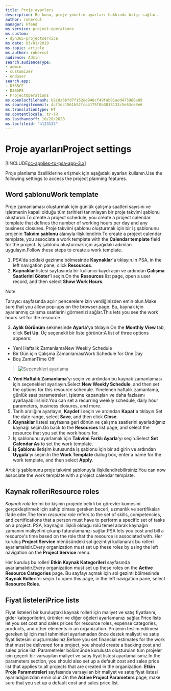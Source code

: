 ```yaml
---
title: Proje ayarları
description: Bu konu, proje yönetim ayarları hakkında bilgi sağlar.
author: ruhercul
manager: kfend
ms.service: project-operations
ms.custom:
- dyn365-projectservice
ms.date: 03/01/2019
ms.topic: article
ms.author: ruhercul
audience: Admin
search.audienceType:
- admin
- customizer
- enduser
search.app:
- D365CE
- D365PS
- ProjectOperations
ms.openlocfilehash: b2cda6bfd7f152ee948cf49fab91aed475968a09
ms.sourcegitcommit: 4cf1dc1561b92fca4175f0b3813133c5e63ce8e6
ms.translationtype: HT
ms.contentlocale: tr-TR
ms.lasthandoff: 10/28/2020
ms.locfileid: "4123132"
---
```

# <a name="project-settings"></a><span data-ttu-id="175f2-103">Proje ayarları</span><span class="sxs-lookup"><span data-stu-id="175f2-103">Project settings</span></span>

[!INCLUDE[cc-applies-to-psa-app-3.x](../includes/cc-applies-to-psa-app-3x.md)]

<span data-ttu-id="175f2-104">Proje planlama özelliklerine erişmek için aşağıdaki ayarları kullanın.</span><span class="sxs-lookup"><span data-stu-id="175f2-104">Use the following settings to access the project planning features.</span></span>

## <a name="work-template"></a><span data-ttu-id="175f2-105">Word şablonu</span><span class="sxs-lookup"><span data-stu-id="175f2-105">Work template</span></span>

<span data-ttu-id="175f2-106">Proje zamanlaması oluşturmak için günlük çalışma saatleri sayısını ve işletmenin kapalı olduğu tüm tarihleri tanımlayan bir proje takvimi şablonu oluşturun.</span><span class="sxs-lookup"><span data-stu-id="175f2-106">To create a project schedule, you create a project calendar template that defines the number of working hours per day and any business closures.</span></span> <span data-ttu-id="175f2-107">Proje takvimi şablonu oluşturmak için bir iş şablonunu projenin **Takvim şablonu** alanıyla ilişkilendirin.</span><span class="sxs-lookup"><span data-stu-id="175f2-107">To create a project calendar template, you associate a work template with the **Calendar template** field for the project.</span></span> <span data-ttu-id="175f2-108">İş şablonu oluşturmak için aşağıdaki adımları uygulayın.</span><span class="sxs-lookup"><span data-stu-id="175f2-108">Follow these steps to create a work template.</span></span>

1. <span data-ttu-id="175f2-109">PSA'da soldaki gezinme bölmesinde **Kaynaklar**'a tıklayın.</span><span class="sxs-lookup"><span data-stu-id="175f2-109">In PSA, in the left navigation pane, click **Resources**.</span></span> 
2. <span data-ttu-id="175f2-110">**Kaynaklar** listesi sayfasında bir kullanıcı kaydı açın ve ardından **Çalışma Saatlerini Göster**'i seçin.</span><span class="sxs-lookup"><span data-stu-id="175f2-110">On the **Resources** list page, open a user record, and then select **Show Work Hours**.</span></span>

  > [!NOTE]
  > <span data-ttu-id="175f2-111">Tarayıcı sayfasında açılır pencerelere izin verdiğinizden emin olun.</span><span class="sxs-lookup"><span data-stu-id="175f2-111">Make sure that you allow pop-ups on the browser page.</span></span> <span data-ttu-id="175f2-112">Bu, kaynak için ayarlanmış çalışma saatlerini görmenizi sağlar.</span><span class="sxs-lookup"><span data-stu-id="175f2-112">This lets you see the work hours set for the resource.</span></span>
  
3. <span data-ttu-id="175f2-113">**Aylık Görünüm** sekmesinde **Ayarla**'ya tıklayın.</span><span class="sxs-lookup"><span data-stu-id="175f2-113">On the **Monthly View** tab, click **Set Up**.</span></span> <span data-ttu-id="175f2-114">Üç seçenekli bir liste görünür:</span><span class="sxs-lookup"><span data-stu-id="175f2-114">A list of three options appears:</span></span> 

  - <span data-ttu-id="175f2-115">Yeni Haftalık Zamanlama</span><span class="sxs-lookup"><span data-stu-id="175f2-115">New Weekly Schedule</span></span>
  - <span data-ttu-id="175f2-116">Bir Gün için Çalışma Zamanlaması</span><span class="sxs-lookup"><span data-stu-id="175f2-116">Work Schedule for One Day</span></span>
  - <span data-ttu-id="175f2-117">Boş Zaman</span><span class="sxs-lookup"><span data-stu-id="175f2-117">Time Off</span></span>

> ![Seçenekleri ayarlama](media/project-13.png)

4. <span data-ttu-id="175f2-119">**Yeni Haftalık Zamanlama**'yı seçin ve ardından bu kaynak zamanlaması için seçenekleri ayarlayın.</span><span class="sxs-lookup"><span data-stu-id="175f2-119">Select **New Weekly Schedule**, and then set the options for this resource schedule.</span></span> <span data-ttu-id="175f2-120">Yinelenen haftalık zamanlama, günlük saat parametreleri, işletme kapanışları ve daha fazlasını ayarlayabilirsiniz.</span><span class="sxs-lookup"><span data-stu-id="175f2-120">You can set a recurring weekly schedule, daily hour parameters, business closures, and more.</span></span>
5. <span data-ttu-id="175f2-121">Tarih aralığını ayarlayın, **Kaydet**'i seçin ve ardından **Kapat**'a tıklayın.</span><span class="sxs-lookup"><span data-stu-id="175f2-121">Set the date range, select **Save**, and then click **Close**.</span></span> 
6. <span data-ttu-id="175f2-122">**Kaynaklar** listesi sayfasına geri dönün ve çalışma saatlerini ayarladığınız kaynağı seçin.</span><span class="sxs-lookup"><span data-stu-id="175f2-122">Go back to the **Resources** list page, and select the resource that you set the work hours for.</span></span> 
7. <span data-ttu-id="175f2-123">İş şablonunu ayarlamak için **Takvimi Farklı Ayarla**'yı seçin.</span><span class="sxs-lookup"><span data-stu-id="175f2-123">Select **Set Calendar As** to set the work template.</span></span> 
8. <span data-ttu-id="175f2-124">**İş Şablonu** iletişim kutusunda iş şablonu için bir ad girin ve ardından **Uygula**'yı seçin.</span><span class="sxs-lookup"><span data-stu-id="175f2-124">In the **Work Template** dialog box, enter a name for the work template, and then select **Apply**.</span></span> 

<span data-ttu-id="175f2-125">Artık iş şablonunu proje takvimi şablonuyla ilişkilendirebilirsiniz.</span><span class="sxs-lookup"><span data-stu-id="175f2-125">You can now associate the work template with a project calendar template.</span></span>

## <a name="resource-roles"></a><span data-ttu-id="175f2-126">Kaynak rolleri</span><span class="sxs-lookup"><span data-stu-id="175f2-126">Resource roles</span></span>

<span data-ttu-id="175f2-127">*Kaynak rolü* terimi bir kişinin projede belirli bir görevler kümesini gerçekleştirmek için sahip olması gereken beceri, uzmanlık ve sertifikaları ifade eder.</span><span class="sxs-lookup"><span data-stu-id="175f2-127">The term *resource role* refers to the set of skills, competencies, and certifications that a person must have to perform a specific set of tasks on a project.</span></span> <span data-ttu-id="175f2-128">PSA, kaynağın ilişkili olduğu rolü temel alarak kaynağın zamanını maliyetini çıkarıp faturalamanızı sağlar.</span><span class="sxs-lookup"><span data-stu-id="175f2-128">PSA lets you cost and bill a resource's time based on the role that the resource is associated with.</span></span> <span data-ttu-id="175f2-129">Her kuruluş **Project Service** menüsündeki sol gezintiyi kullanarak bu rolleri ayarlamalıdır.</span><span class="sxs-lookup"><span data-stu-id="175f2-129">Every organization must set up these roles by using the left navigation on the **Project Service** menu.</span></span>

<span data-ttu-id="175f2-130">Her kuruluş bu rolleri **Etkin Kaynak Kategorileri** sayfasında ayarlamalıdır.</span><span class="sxs-lookup"><span data-stu-id="175f2-130">Every organization must set up these roles on the **Active Resource Categories** page.</span></span> <span data-ttu-id="175f2-131">Bu sayfayı açmak için sol gezinti bölmesinde **Kaynak Rolleri**'ni seçin.</span><span class="sxs-lookup"><span data-stu-id="175f2-131">To open this page, in the left navigation pane, select **Resource Roles**.</span></span>

## <a name="price-lists"></a><span data-ttu-id="175f2-132">Fiyat listeleri</span><span class="sxs-lookup"><span data-stu-id="175f2-132">Price lists</span></span>

<span data-ttu-id="175f2-133">Fiyat listeleri bir kuruluştaki kaynak rolleri için maliyet ve satış fiyatlarını, gider kategorilerini, ürünleri ve diğer öğeleri ayarlamanızı sağlar.</span><span class="sxs-lookup"><span data-stu-id="175f2-133">Price lists let you set cost and sales prices for resource roles, expense categories, products, and other elements in an organization.</span></span> <span data-ttu-id="175f2-134">Projenin teslim edilmesi gereken işi için mali tahminleri ayarlamadan önce destek maliyeti ve satış fiyat listesini oluşturmalısınız.</span><span class="sxs-lookup"><span data-stu-id="175f2-134">Before you set financial estimates for the work that must be delivered for a project, you should create a backing cost and sales price list.</span></span> <span data-ttu-id="175f2-135">Parametreler bölümünde kuruluşta oluşturulan tüm projeler için geçerli bir varsayılan maliyet ve satış fiyat listesi ayarlamalısınız.</span><span class="sxs-lookup"><span data-stu-id="175f2-135">In the parameters section, you should also set up a default cost and sales price list that applies to all projects that are created in the organization.</span></span> <span data-ttu-id="175f2-136">**Etkin Proje Parametreleri** sayfasında varsayılan bir maliyet ve satış fiyat listesi ayarladığınızdan emin olun.</span><span class="sxs-lookup"><span data-stu-id="175f2-136">On the **Active Project Parameters** page, make sure that you set up a default cost and sales price list.</span></span>
